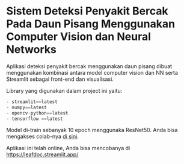 # Sistem Deteksi Penyakit Bercak Pada Daun Pisang Menggunakan Computer Vision dan Neural Networks

Aplikasi deteksi penyakit bercak menggunakan daun pisang dibuat menggunakan kombinasi antara model computer vision dan NN serta Streamlit sebagai front-end dan visualisasi.

Library yang digunakan dalam project ini yaitu:

```python
- streamlit==latest
- numpy==latest
- opencv-python==latest
- tensorflow ==latest
```

Model di-train sebanyak 10 epoch menggunaka ResNet50. Anda bisa mengakses colab-nya [di sini](https://colab.research.google.com/drive/1wbCZdpoib3dkuqPJ9l50C8s0S8hKZxA2?usp=sharing).

Aplikasi ini telah online, Anda bisa mencobanya di https://leafdoc.streamlit.app/
